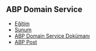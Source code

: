## ABP Domain Service

- [Eğitim]()
- [Sunum](https://bit.ly/abp-domain-service)
- [ABP Domain Service Dokümanı](https://docs.abp.io/en/abp/latest/Domain-Services)
- [ABP Post]()

